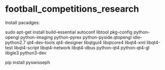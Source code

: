 # football_competitions_research
Install pacadges:

sudo apt-get install build-essential autoconf libtool pkg-config python-opengl 
python-imaging python-pyrex python-pyside.qtopengl idle-python2.7 qt4-dev-tools 
qt4-designer libqtgui4 libqtcore4 libqt4-xml libqt4-test libqt4-script libqt4-network 
libqt4-dbus python-qt4 python-qt4-gl libgle3 python3-dev

pip install pyswisseph
